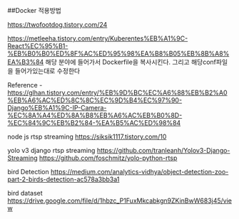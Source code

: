 ##Docker 적용방법


https://twofootdog.tistory.com/24

https://metleeha.tistory.com/entry/Kuberentes%EB%A1%9C-React%EC%95%B1-%EB%B0%B0%ED%8F%AC%ED%95%98%EA%B8%B05%EB%8B%A8%EA%B3%84
해당 분야에 들어가서 Dockerfile을 복사시킨다. 그리고 해당conf파일을 들어가있는대로 수정한다


Reference
-https://glhan.tistory.com/entry/%EB%9D%BC%EC%A6%88%EB%B2%A0%EB%A6%AC%ED%8C%8C%EC%9D%B4%EC%97%90-Django%EB%A1%9C-IP-Camera-%EC%8A%A4%ED%8A%B8%EB%A6%AC%EB%B0%8D-%EC%84%9C%EB%B2%84-%EA%B5%AC%ED%98%84

node js rtsp streaming
https://siksik1117.tistory.com/10

yolo v3 django rtsp streaming
https://github.com/tranleanh/Yolov3-Django-Streaming
https://github.com/foschmitz/yolo-python-rtsp

bird Detection 
https://medium.com/analytics-vidhya/object-detection-zoo-part-2-birds-detection-ac578a3bb3a1


bird dataset
https://drive.google.com/file/d/1hbzc_P1FuxMkcabkgn9ZKinBwW683j45/view
